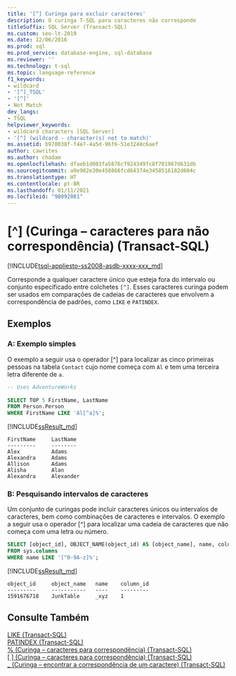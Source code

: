 ```yaml
---
title: '[^] Curinga para excluir caracteres'
description: O curinga T-SQL para caracteres não corresponde
titleSuffix: SQL Server (Transact-SQL)
ms.custom: seo-lt-2019
ms.date: 12/06/2016
ms.prod: sql
ms.prod_service: database-engine, sql-database
ms.reviewer: ''
ms.technology: t-sql
ms.topic: language-reference
f1_keywords:
- wildcard
- '[^]_TSQL'
- '[^]'
- Not Match
dev_langs:
- TSQL
helpviewer_keywords:
- wildcard characters [SQL Server]
- '[^] (wildcard - character(s) not to match)'
ms.assetid: b970038f-f4e7-4a5d-96f6-51e3248c6aef
author: cawrites
ms.author: chadam
ms.openlocfilehash: dfaeb1d003fa5876cf924349fc8f701967d631db
ms.sourcegitcommit: a9e982e30e458866fcd64374e3458516182d604c
ms.translationtype: HT
ms.contentlocale: pt-BR
ms.lasthandoff: 01/11/2021
ms.locfileid: "98092081"
---
```

# <a name="-wildcard---characters-not-to-match-transact-sql"></a>\[^\] (Curinga – caracteres para não correspondência) (Transact-SQL)
[!INCLUDE[tsql-appliesto-ss2008-asdb-xxxx-xxx_md](../../includes/tsql-appliesto-ss2008-asdb-xxxx-xxx-md.md)]

  Corresponde a qualquer caractere único que esteja fora do intervalo ou conjunto especificado entre colchetes `[^]`. Esses caracteres curinga podem ser usados em comparações de cadeias de caracteres que envolvem a correspondência de padrões, como `LIKE` e `PATINDEX`. 
  
## <a name="examples"></a>Exemplos  
### <a name="a-simple-example"></a>A: Exemplo simples   
 O exemplo a seguir usa o operador [^] para localizar as cinco primeiras pessoas na tabela `Contact` cujo nome começa com `Al` e tem uma terceira letra diferente de `a`.  
  
```sql
-- Uses AdventureWorks  
  
SELECT TOP 5 FirstName, LastName  
FROM Person.Person  
WHERE FirstName LIKE 'Al[^a]%';  
```  
[!INCLUDE[ssResult_md](../../includes/ssresult-md.md)]  

```
FirstName     LastName
---------     --------
Alex          Adams
Alexandra     Adams
Allison       Adams
Alisha        Alan
Alexandra     Alexander
```
### <a name="b-searching-for-ranges-of-characters"></a>B: Pesquisando intervalos de caracteres

Um conjunto de curingas pode incluir caracteres únicos ou intervalos de caracteres, bem como combinações de caracteres e intervalos. O exemplo a seguir usa o operador [^] para localizar uma cadeia de caracteres que não começa com uma letra ou número.

```sql
SELECT [object_id], OBJECT_NAME(object_id) AS [object_name], name, column_id 
FROM sys.columns 
WHERE name LIKE '[^0-9A-z]%';
```

[!INCLUDE[ssResult_md](../../includes/ssresult-md.md)]  

```
object_id     object_name   name    column_id
---------     -----------   ----    ---------
1591676718    JunkTable     _xyz    1
```
  
## <a name="see-also"></a>Consulte Também  
 [LIKE &#40;Transact-SQL&#41;](../../t-sql/language-elements/like-transact-sql.md)   
 [PATINDEX &#40;Transact-SQL&#41;](../../t-sql/functions/patindex-transact-sql.md)   
 [% &#40;Curinga – caracteres para correspondência&#41; &#40;Transact-SQL&#41;](../../t-sql/language-elements/percent-character-wildcard-character-s-to-match-transact-sql.md)   
  [&#91; &#93; &#40;Curinga – caracteres para correspondência&#41; &#40;Transact-SQL&#41;](../../t-sql/language-elements/wildcard-character-s-to-match-transact-sql.md)   
 [\_ &#40;Curinga – encontrar a correspondência de um caractere&#41; &#40;Transact-SQL&#41;](../../t-sql/language-elements/wildcard-match-one-character-transact-sql.md)  
  
  
